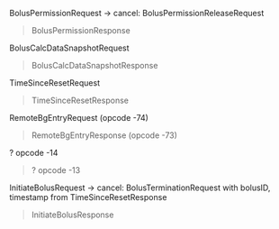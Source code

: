 BolusPermissionRequest  -> cancel: BolusPermissionReleaseRequest
>BolusPermissionResponse

BolusCalcDataSnapshotRequest
>BolusCalcDataSnapshotResponse

TimeSinceResetRequest
>TimeSinceResetResponse

RemoteBgEntryRequest (opcode -74)
>RemoteBgEntryResponse (opcode -73)

? opcode -14
>? opcode -13

InitiateBolusRequest    -> cancel: BolusTerminationRequest
    with bolusID, timestamp from TimeSinceResetResponse
>InitiateBolusResponse
